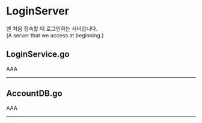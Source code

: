 # LoginServer

맨 처음 접속할 때 로그인하는 서버입니다.  
(A server that we access at beginning.)

## LoginService.go

AAA

---

## AccountDB.go

AAA

---